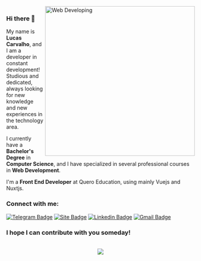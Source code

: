 <img src="https://i.imgur.com/Os6wzlC.png" min-width="400px" max-width="400px" width="400px" align="right" alt="Web Developing">

### Hi there 👋

My name is **Lucas Carvalho**, and I am a developer in constant development! Studious and dedicated, always looking for new knowledge and new experiences in the technology area.

I currently have a **Bachelor's Degree** in **Computer Science**, and I have specialized in several professional courses in **Web Development**.

I'm a **Front End Developer** at Quero Education, using mainly Vuejs and Nuxtjs.

### Connect with me:
<a href="https://t.me/lucas_hmsc" target="_blank"><img src="https://i.imgur.com/qO5kei4.png" alt="Telegram Badge" /></a>
<a href="https://lucas-hmsc.github.io/curriculo" target="_blank"><img src="https://i.imgur.com/5dJ2VGY.png" alt="Site Badge" /></a>
<a href="https://www.linkedin.com/in/dev-lucas-carvalho/" target="_blank"><img src="https://i.imgur.com/cQZE8C8.png" alt="Linkedin Badge" /></a>
<a href="mailto:lucashms.carvalho@gmail.com" target="_blank"><img src="https://i.imgur.com/wOdadgd.png" alt="Gmail Badge" /></a>

### I hope I can contribute with you someday!
<br />
<div align="center">
  <img src="https://github-readme-stats.vercel.app/api/top-langs/?username=Lucas-HMSC&layout=compact&langs_count=10&theme=omni&card_width=500"/>
</div>
